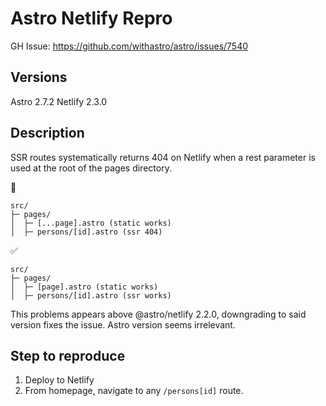 # Astro Netlify Repro

GH Issue: https://github.com/withastro/astro/issues/7540

## Versions
Astro 2.7.2
Netlify 2.3.0

## Description
SSR routes systematically returns 404 on Netlify when a rest parameter is used at the root of the pages directory.

🚫 
```
src/
├─ pages/
│  ├─ [...page].astro (static works)
│  ├─ persons/[id].astro (ssr 404)
```
✅ 
```
src/
├─ pages/
│  ├─ [page].astro (static works)
│  ├─ persons/[id].astro (ssr works)
```

This problems appears above @astro/netlify 2.2.0, downgrading to said version fixes the issue. Astro version seems irrelevant.

## Step to reproduce

1. Deploy to Netlify
2. From homepage, navigate to any `/persons[id]` route.